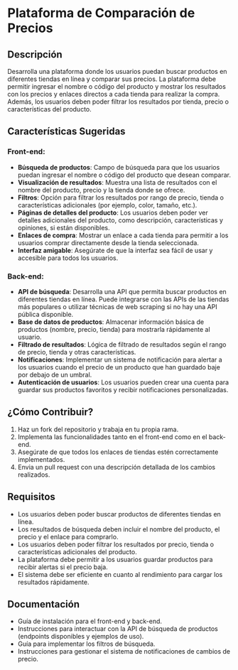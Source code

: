 # Plataforma de Comparación de Precios

## Descripción

Desarrolla una plataforma donde los usuarios puedan buscar productos en diferentes tiendas en línea y comparar sus precios. La plataforma debe permitir ingresar el nombre o código del producto y mostrar los resultados con los precios y enlaces directos a cada tienda para realizar la compra. Además, los usuarios deben poder filtrar los resultados por tienda, precio o características del producto.

## Características Sugeridas

### Front-end:

- **Búsqueda de productos**: Campo de búsqueda para que los usuarios puedan ingresar el nombre o código del producto que desean comparar.
- **Visualización de resultados**: Muestra una lista de resultados con el nombre del producto, precio y la tienda donde se ofrece.
- **Filtros**: Opción para filtrar los resultados por rango de precio, tienda o características adicionales (por ejemplo, color, tamaño, etc.).
- **Páginas de detalles del producto**: Los usuarios deben poder ver detalles adicionales del producto, como descripción, características y opiniones, si están disponibles.
- **Enlaces de compra**: Mostrar un enlace a cada tienda para permitir a los usuarios comprar directamente desde la tienda seleccionada.
- **Interfaz amigable**: Asegúrate de que la interfaz sea fácil de usar y accesible para todos los usuarios.

### Back-end:

- **API de búsqueda**: Desarrolla una API que permita buscar productos en diferentes tiendas en línea. Puede integrarse con las APIs de las tiendas más populares o utilizar técnicas de web scraping si no hay una API pública disponible.
- **Base de datos de productos**: Almacenar información básica de productos (nombre, precio, tienda) para mostrarla rápidamente al usuario.
- **Filtrado de resultados**: Lógica de filtrado de resultados según el rango de precio, tienda y otras características.
- **Notificaciones**: Implementar un sistema de notificación para alertar a los usuarios cuando el precio de un producto que han guardado baje por debajo de un umbral.
- **Autenticación de usuarios**: Los usuarios pueden crear una cuenta para guardar sus productos favoritos y recibir notificaciones personalizadas.

## ¿Cómo Contribuir?

1. Haz un fork del repositorio y trabaja en tu propia rama.
2. Implementa las funcionalidades tanto en el front-end como en el back-end.
3. Asegúrate de que todos los enlaces de tiendas estén correctamente implementados.
4. Envia un pull request con una descripción detallada de los cambios realizados.

## Requisitos

- Los usuarios deben poder buscar productos de diferentes tiendas en línea.
- Los resultados de búsqueda deben incluir el nombre del producto, el precio y el enlace para comprarlo.
- Los usuarios deben poder filtrar los resultados por precio, tienda o características adicionales del producto.
- La plataforma debe permitir a los usuarios guardar productos para recibir alertas si el precio baja.
- El sistema debe ser eficiente en cuanto al rendimiento para cargar los resultados rápidamente.

## Documentación

- Guía de instalación para el front-end y back-end.
- Instrucciones para interactuar con la API de búsqueda de productos (endpoints disponibles y ejemplos de uso).
- Guía para implementar los filtros de búsqueda.
- Instrucciones para gestionar el sistema de notificaciones de cambios de precio.
